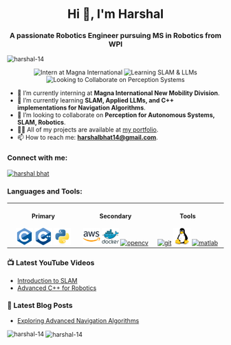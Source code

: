<h1 align="center">Hi 👋, I'm Harshal</h1>
<h3 align="center">A passionate Robotics Engineer pursuing MS in Robotics from WPI</h3>

<p align="left">
  <img src="https://komarev.com/ghpvc/?username=harshal-14&label=Profile%20views&color=0e75b6&style=flat" alt="harshal-14" />
</p>

<p align="center">
  <img src="https://img.shields.io/badge/Intern-Magna_International-blue?style=flat-square&logo=microsoft" alt="Intern at Magna International"/>
  <img src="https://img.shields.io/badge/Learning-SLAM%20&%20LLMs-orange?style=flat-square&logo=learning" alt="Learning SLAM & LLMs"/>
  <img src="https://img.shields.io/badge/Collaborate-Perception%20Systems-green?style=flat-square&logo=github" alt="Looking to Collaborate on Perception Systems"/>
</p>

- 🔭 I’m currently interning at **Magna International New Mobility Division**.
- 🌱 I’m currently learning **SLAM, Applied LLMs, and C++ implementations for Navigation Algorithms**.
- 👯 I’m looking to collaborate on **Perception for Autonomous Systems, SLAM, Robotics**.
- 👨‍💻 All of my projects are available at [my portfolio](https://harshal-14.github.io/).
- 📫 How to reach me: **harshalbhat14@gmail.com**.

### Connect with me:
<p align="left">
  <a href="https://linkedin.com/in/harshal bhat" target="blank"><img align="center" src="https://raw.githubusercontent.com/rahuldkjain/github-profile-readme-generator/master/src/images/icons/Social/linked-in-alt.svg" alt="harshal bhat" height="30" width="40" /></a>
</p>

### Languages and Tools:
<table>
  <tr>
    <td align="center" width="33%">
      <h4>Primary</h4>
      <a href="https://www.cprogramming.com/" target="_blank" rel="noreferrer"><img src="https://raw.githubusercontent.com/devicons/devicon/master/icons/c/c-original.svg" alt="c" width="40" height="40"/></a>
      <a href="https://www.w3schools.com/cpp/" target="_blank" rel="noreferrer"><img src="https://raw.githubusercontent.com/devicons/devicon/master/icons/cplusplus/cplusplus-original.svg" alt="cplusplus" width="40" height="40"/></a>
      <a href="https://www.python.org" target="_blank" rel="noreferrer"><img src="https://raw.githubusercontent.com/devicons/devicon/master/icons/python/python-original.svg" alt="python" width="40" height="40"/></a>
    </td>
    <td align="center" width="33%">
      <h4>Secondary</h4>
      <a href="https://aws.amazon.com" target="_blank" rel="noreferrer"><img src="https://raw.githubusercontent.com/devicons/devicon/master/icons/amazonwebservices/amazonwebservices-original-wordmark.svg" alt="aws" width="40" height="40"/></a>
      <a href="https://www.docker.com/" target="_blank" rel="noreferrer"><img src="https://raw.githubusercontent.com/devicons/devicon/master/icons/docker/docker-original-wordmark.svg" alt="docker" width="40" height="40"/></a>
      <a href="https://opencv.org/" target="_blank" rel="noreferrer"><img src="https://www.vectorlogo.zone/logos/opencv/opencv-icon.svg" alt="opencv" width="40" height="40"/></a>
    </td>
    <td align="center" width="33%">
      <h4>Tools</h4>
      <a href="https://git-scm.com/" target="_blank" rel="noreferrer"><img src="https://www.vectorlogo.zone/logos/git-scm/git-scm-icon.svg" alt="git" width="40" height="40"/></a>
      <a href="https://www.linux.org/" target="_blank" rel="noreferrer"><img src="https://raw.githubusercontent.com/devicons/devicon/master/icons/linux/linux-original.svg" alt="linux" width="40" height="40"/></a>
      <a href="https://www.mathworks.com/" target="_blank" rel="noreferrer"><img src="https://upload.wikimedia.org/wikipedia/commons/2/21/Matlab_Logo.png" alt="matlab" width="40" height="40"/></a>
    </td>
  </tr>
</table>

### 📺 Latest YouTube Videos
<!-- YOUTUBE:START -->
- [Introduction to SLAM](#)
- [Advanced C++ for Robotics](#)
<!-- YOUTUBE:END -->

### 📕 Latest Blog Posts
<!-- BLOG-POST-LIST:START -->
- [Exploring Advanced Navigation Algorithms](#)
<!-- BLOG-POST-LIST:END -->

<p><img align="left" src="https://github-readme-stats.vercel.app/api/top-langs?username=harshal-14&show_icons=true&locale=en&layout=compact" alt="harshal-14" /></p>
<p>&nbsp;<img align="center" src="https://github-readme-stats.vercel.app/api?username=harshal-14&show_icons=true&locale=en" alt="harshal-14" /></p>

